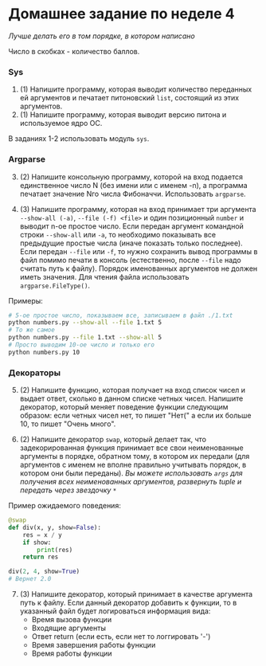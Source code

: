 # Домашнее задание по неделе 4
_Лучше делать его в том порядке, в котором написано_

Число в скобках - количество баллов.
### Sys
1. (1) Напишите программу, которая выводит количество переданных ей аргументов и печатает питоновский `list`, состоящий из этих аргументов.
2. (1) Напишите программу, которая выводит версию питона и используемое ядро ОС.

В заданиях 1-2 использовать модуль `sys`.
### Argparse
3. (2) Напишите консольную программу, которой на вход подается единственное число N (без имени или с именем -n), а программа печатает значение Nго числа Фибоначчи.
Использовать `argparse`.

4. (3) Напишите программу, которая на вход принимает три аргумента `--show-all (-a)`, `--file (-f) <file>` и один позиционный `number` и выводит n-ое простое число.
Если передан аргумент командной строки `--show-all` или `-a`, то необходимо показывать все предыдущие простые числа (иначе показать только последнее).
Если передан `--file` или `-f`, то нужно сохранить вывод программы в файл помимо печати в консоль (естественно, после `--file` надо считать путь к файлу).
Порядок именованных аргументов не должен иметь значения.
Для чтения файла использовать `argparse.FileType()`.

Примеры:
```bash
# 5-ое простое число, показываем все, записываем в файл ./1.txt
python numbers.py --show-all --file 1.txt 5
# То же самое
python numbers.py --file 1.txt --show-all 5
# Просто выводим 10-ое число и только его
python numbers.py 10
```

### Декораторы

5. (2) Напишите функцию, которая получает на вход список чисел и выдает ответ, сколько в данном списке четных чисел.
Напишите декоратор, который меняет поведение функции следующим образом: если четных чисел нет, то пишет "Нет(" а если их больше 10, то пишет "Очень много".

6. (2) Напишите декоратор `swap`, который делает так, что задекорированная функция принимает все свои неименованные аргументы в порядке, обратном тому, в котором их передали (для аргументов с именем не вполне правильно учитывать порядок, в котором они были переданы).
_Вы можете использовать `args` для получения всех неименованных аргументов, развернуть tuple и передать через звездочку `*`_

Пример ожидаемого поведения:

```python
@swap
def div(x, y, show=False):
    res = x / y
    if show:
        print(res)
    return res

div(2, 4, show=True)
# Вернет 2.0
```
7. (3) Напишите декоратор, который принимает в качестве аргумента путь к файлу. Если данный декоратор добавить к функции, то в указанный файл будет логироваться информация вида:
    - Время вызова функции
    - Входящие аргументы
    - Ответ return (если есть, если нет то логгировать '-')
    - Время завершения работы функции
    - Время работы функции
